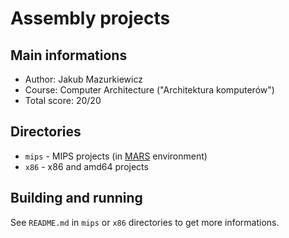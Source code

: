 # Assembly projects

## Main informations

* Author: Jakub Mazurkiewicz
* Course: Computer Architecture ("Architektura komputerów")
* Total score: 20/20

## Directories

* `mips` - MIPS projects (in [MARS](http://courses.missouristate.edu/kenvollmar/mars/) environment)
* `x86` - x86 and amd64 projects

## Building and running

See `README.md` in `mips` or `x86` directories to get more informations.
